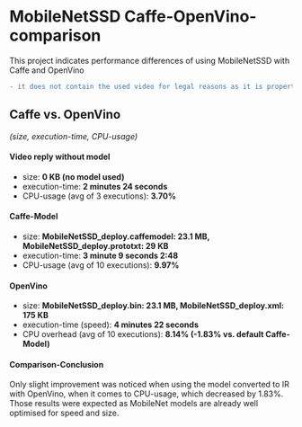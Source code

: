 # MobileNetSSD Caffe-OpenVino-comparison
This project indicates performance differences of using MobileNetSSD with Caffe and OpenVino
```diff
- it does not contain the used video for legal reasons as it is property of Udacity
```
## Caffe vs. OpenVino
*(size, execution-time, CPU-usage)*

#### Video reply without model

- size: **0 KB (no model used)**
- execution-time: **2 minutes 24 seconds**
- CPU-usage (avg of 3 executions): **3.70%**

#### Caffe-Model
- size: **MobileNetSSD_deploy.caffemodel: 23.1 MB, MobileNetSSD_deploy.prototxt: 29 KB**
- execution-time: **3 minute 9 seconds 2:48**
- CPU-usage (avg of 10 executions): **9.97%**

#### OpenVino
- size: **MobileNetSSD_deploy.bin: 23.1 MB, MobileNetSSD_deploy.xml: 175 KB**
- execution-time (speed):  **4 minutes 22 seconds**
- CPU overhead (avg of 10 executions): **8.14% (-1.83% vs. default Caffe-Model)**

#### Comparison-Conclusion
Only slight improvement was noticed when using the model converted to IR with OpenVino, when it comes to CPU-usage, which decreased by 1.83%. Those results were expected as MobileNet models are already well optimised for speed and size.
